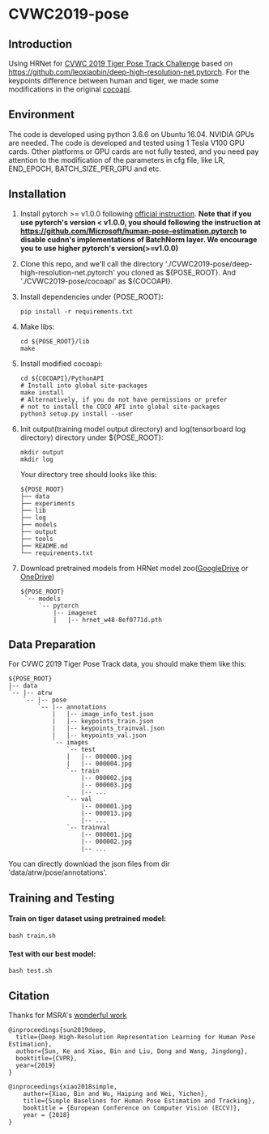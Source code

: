 # CVWC2019-pose

## Introduction
Using HRNet for [CVWC 2019 Tiger Pose Track Challenge](https://cvwc2019.github.io/challenge.html) based on https://github.com/leoxiaobin/deep-high-resolution-net.pytorch. For the keypoints difference between human and tiger, we made some modifications in the original [cocoapi](https://github.com/cocodataset/cocoapi).

## Environment
The code is developed using python 3.6.6 on Ubuntu 16.04. NVIDIA GPUs are needed. The code is developed and tested using 1 Tesla V100 GPU cards. Other platforms or GPU cards are not fully tested, and you need pay attention to the modification of the parameters in cfg file, like LR, END_EPOCH, BATCH_SIZE_PER_GPU and etc.

## Installation
1. Install pytorch >= v1.0.0 following [official instruction](https://pytorch.org/).
   **Note that if you use pytorch's version < v1.0.0, you should following the instruction at <https://github.com/Microsoft/human-pose-estimation.pytorch> to disable cudnn's implementations of BatchNorm layer. We encourage you to use higher pytorch's version(>=v1.0.0)**
2. Clone this repo, and we'll call the directory './CVWC2019-pose/deep-high-resolution-net.pytorch' you cloned as ${POSE_ROOT}. And './CVWC2019-pose/cocoapi' as ${COCOAPI}.
3. Install dependencies under {POSE_ROOT}:
   ```
   pip install -r requirements.txt
   ```
4. Make libs:
   ```
   cd ${POSE_ROOT}/lib
   make
   ```
5. Install modified cocoapi:
   ```
   cd ${COCOAPI}/PythonAPI
   # Install into global site-packages
   make install
   # Alternatively, if you do not have permissions or prefer
   # not to install the COCO API into global site-packages
   python3 setup.py install --user
   ```
6. Init output(training model output directory) and log(tensorboard log directory) directory under ${POSE_ROOT}:

   ```
   mkdir output 
   mkdir log
   ```
   
    Your directory tree should looks like this:

   ```
   ${POSE_ROOT}
   ├── data
   ├── experiments
   ├── lib
   ├── log
   ├── models
   ├── output
   ├── tools 
   ├── README.md
   └── requirements.txt
   ```
   
7. Download pretrained models from HRNet model zoo([GoogleDrive](https://drive.google.com/drive/folders/1hOTihvbyIxsm5ygDpbUuJ7O_tzv4oXjC?usp=sharing) or [OneDrive](https://1drv.ms/f/s!AhIXJn_J-blW231MH2krnmLq5kkQ))
   ```
   ${POSE_ROOT}
    `-- models
        `-- pytorch
            |-- imagenet
            |   |-- hrnet_w48-8ef0771d.pth

   ```
   
## Data Preparation
For CVWC 2019 Tiger Pose Track data, you should make them like this:
```
${POSE_ROOT}
|-- data
`-- |-- atrw
    `-- |-- pose
        `-- |-- annotations
            |   |-- image_info_test.json
            |   |-- keypoints_train.json
            |   |-- keypoints_trainval.json
            |   |-- keypoints_val.json
            `-- images
                `-- test
                |   |-- 000000.jpg
                |   |-- 000004.jpg
                `-- train
                    |-- 000002.jpg
                    |-- 000003.jpg
                    |-- ... 
                `-- val
                    |-- 000001.jpg
                    |-- 000013.jpg
                    |-- ... 
                `-- trainval
                    |-- 000001.jpg
                    |-- 000002.jpg
                    |-- ...
```
You can directly download the json files from dir 'data/atrw/pose/annotations'.

## Training and Testing
#### Train on tiger dataset using pretrained model:

```
bash train.sh
```

#### Test with our best model:

```
bash test.sh
```

## Citation
Thanks for MSRA's [wonderful work](https://github.com/leoxiaobin/deep-high-resolution-net.pytorch)

```
@inproceedings{sun2019deep,
  title={Deep High-Resolution Representation Learning for Human Pose Estimation},
  author={Sun, Ke and Xiao, Bin and Liu, Dong and Wang, Jingdong},
  booktitle={CVPR},
  year={2019}
}

@inproceedings{xiao2018simple,
    author={Xiao, Bin and Wu, Haiping and Wei, Yichen},
    title={Simple Baselines for Human Pose Estimation and Tracking},
    booktitle = {European Conference on Computer Vision (ECCV)},
    year = {2018}
}
```

